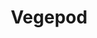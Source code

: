 ---
layout: project
group: Garden
title: Vegepod
hero_image: 
    path: /images/vegepod/progress_dec_2018_01.jpg
    alt: Vegepod
carousel_images:
- path: /images/vegepod/44_all_planted.jpg
  alt: Vegepod all planted up!
  active: active
- path: /images/vegepod/46_1_half_week_progress.jpg
  alt: Vegepod 10 day progress
posts_title: "Here are the posts I have made so far about the Vegepod:"
category: Vegepod
breadcrumbs: 
- Things 
- Garden
description: I'm building a raised garden bed that is self-watering with a wicking bed design, elevated and portable with a greenhouse cover to plant some set-and-forget herbs to be used hopefully all year round.
---